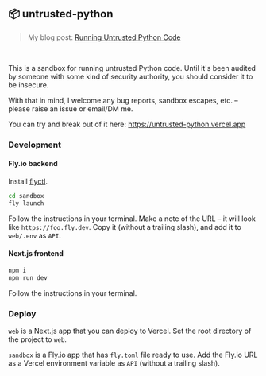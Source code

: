 ## 📦 untrusted-python
> My blog post: [Running Untrusted Python Code](https://healeycodes.com/running-untrusted-python-code)

<br>

This is a sandbox for running untrusted Python code. Until it's been audited by someone with some kind of security authority, you should consider it to be insecure.

With that in mind, I welcome any bug reports, sandbox escapes, etc. – please raise an issue or email/DM me.

You can try and break out of it here: https://untrusted-python.vercel.app

### Development

#### Fly.io backend

Install [flyctl](https://fly.io/docs/hands-on/install-flyctl/).

```bash
cd sandbox
fly launch
```

Follow the instructions in your terminal. Make a note of the URL – it will look like `https://foo.fly.dev`. Copy it (without a trailing slash), and add it to `web/.env` as `API`.

#### Next.js frontend

```bash
npm i
npm run dev
```

Follow the instructions in your terminal.

### Deploy

`web` is a Next.js app that you can deploy to Vercel. Set the root directory of the project to `web`.

`sandbox` is a Fly.io app that has `fly.toml` file ready to use. Add the Fly.io URL as a Vercel environment variable as `API` (without a trailing slash).
